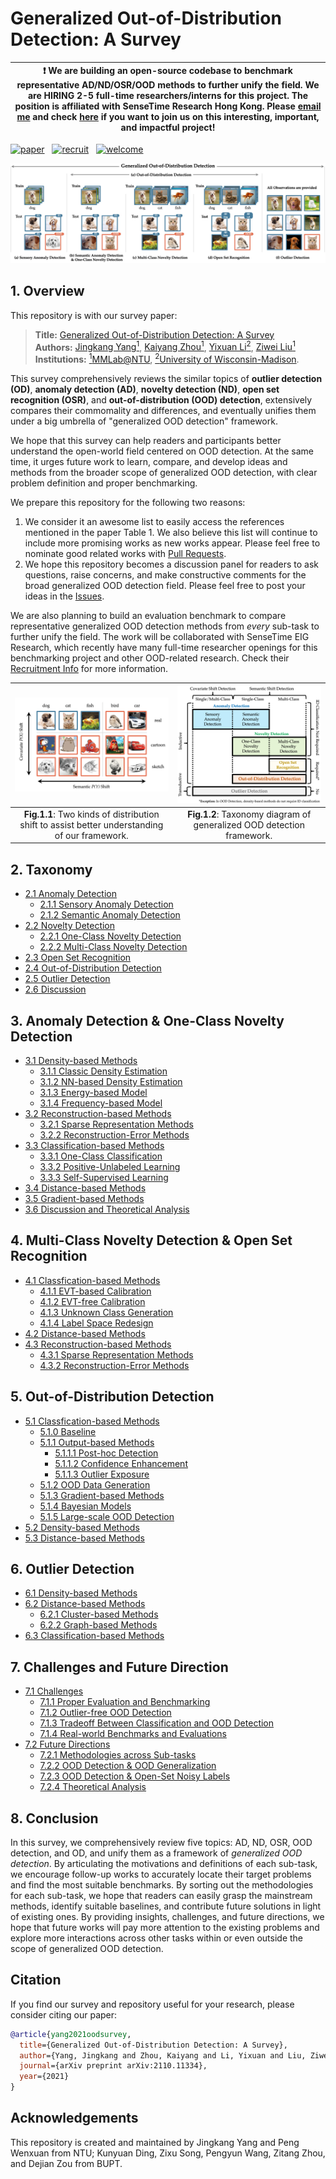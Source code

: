 # Generalized Out-of-Distribution Detection: A Survey
| :exclamation:  We are building an open-source codebase to benchmark representative AD/ND/OSR/OOD methods to further unify the field. We are HIRING 2-5 full-time researchers/interns for this project. The position is affiliated with SenseTime Research Hong Kong. Please [email me](mailto:yangjingkang001@gmail.com) and check [here](https://github.com/Jingkang50/OODSurvey/blob/main/Recruit.md) if you want to join us on this interesting, important, and impactful project! |
|-----------------------------------------|

[![paper](https://img.shields.io/badge/Paper-arxiv-b31b1b)](https://arxiv.org/abs/2110.11334)
&nbsp;
[![recruit](https://img.shields.io/badge/OOD&#8211;Related%20Researchers-Recruiting&#33;-1463BD)](https://github.com/Jingkang50/OOD_Detection_Survey/blob/main/Recruit.md)
&nbsp;
[![welcome](https://img.shields.io/badge/Issues&#44;%20Comments&#44;%20and%20Questions-are%20all%20welcomed&#33;-f39f37)](https://github.com/Jingkang50/OODSurvey/issues)

![benchmark](assets/benchmark.jpg)


## 1. Overview
This repository is with our survey paper:


> **Title:** [Generalized Out-of-Distribution Detection: A Survey](https://arxiv.org/abs/2110.11334) <br>
> **Authors:** [Jingkang Yang<sup>1</sup>](https://jingkang50.github.io/), [Kaiyang Zhou<sup>1</sup>](https://kaiyangzhou.github.io/), [Yixuan Li<sup>2</sup>](http://pages.cs.wisc.edu/~sharonli/), [Ziwei Liu<sup>1</sup>](https://github.com/liuziwei7) <br>
> **Institutions:** [<sup>1</sup>MMLab@NTU](https://www.mmlab-ntu.com/), [<sup>2</sup>University of Wisconsin-Madison](https://www.cs.wisc.edu/).


This survey comprehensively reviews the similar topics of **outlier detection (OD)**, **anomaly detection (AD)**, **novelty detection (ND)**, **open set recognition (OSR)**, and **out-of-distribution (OOD) detection**, extensively compares their commomality and differences, and eventually unifies them under a big umbrella of "generalized OOD detection" framework.

We hope that this survey can help readers and participants better understand the open-world field centered on OOD detection. At the same time, it urges future work to learn, compare, and develop ideas and methods from the broader scope of generalized OOD detection, with clear problem definition and proper benchmarking.

We prepare this repository for the following two reasons:
1. We consider it an awesome list to easily access the references mentioned in the paper Table 1. We also believe this list will continue to include more promising works as new works appear. Please feel free to nominate good related works with [Pull Requests](https://github.com/Jingkang50/OOD_Detection_Survey/pulls). 
2. We hope this repository becomes a discussion panel for readers to ask questions, raise concerns, and make constructive comments for the broad generalized OOD detection field. Please feel free to post your ideas in the [Issues](https://github.com/Jingkang50/OOD_Detection_Survey/issues).

We are also planning to build an evaluation benchmark to compare representative generalized OOD detection methods from *every* sub-task to further unify the field. The work will be collaborated with SenseTime EIG Research, which recently have many full-time researcher openings for this benchmarking project and other OOD-related research. Check their [Recruitment Info](https://github.com/Jingkang50/OOD_Detection_Survey/blob/main/Recruit.md) for more information.


![benchmark](assets/oodtype.png) | ![benchmark](assets/taxonomy.jpg)
:-----------------------------:|:-------------------------:
**Fig.1.1**: Two kinds of distribution shift to assist better understanding of our framework. | **Fig.1.2**: Taxonomy diagram of generalized OOD detection framework. 

## 2. Taxonomy
- [2.1 Anomaly Detection](https://github.com/Jingkang50/OOD_Detection_Survey/blob/main/2_Taxonomy.md#2.1)
  - [2.1.1 Sensory Anomaly Detection](https://github.com/Jingkang50/OOD_Detection_Survey/blob/main/2_Taxonomy.md#2.1.1)
  - [2.1.2 Semantic Anomaly Detection](https://github.com/Jingkang50/OOD_Detection_Survey/blob/main/2_Taxonomy.md#2.1.2)
- [2.2 Novelty Detection](https://github.com/Jingkang50/OOD_Detection_Survey/blob/main/2_Taxonomy.md#2.2)
  - [2.2.1 One-Class Novelty Detection](https://github.com/Jingkang50/OOD_Detection_Survey/blob/main/2_Taxonomy.md#2.2.1)
  - [2.2.2 Multi-Class Novelty Detection](https://github.com/Jingkang50/OOD_Detection_Survey/blob/main/2_Taxonomy.md#2.2.2)
- [2.3 Open Set Recognition](https://github.com/Jingkang50/OOD_Detection_Survey/blob/main/2_Taxonomy.md#2.3)
- [2.4 Out-of-Distribution Detection](https://github.com/Jingkang50/OOD_Detection_Survey/blob/main/2_Taxonomy.md#2.4)
- [2.5 Outlier Detection](https://github.com/Jingkang50/OOD_Detection_Survey/blob/main/2_Taxonomy.md#2.5)
- [2.6 Discussion](https://github.com/Jingkang50/OOD_Detection_Survey/blob/main/2_Taxonomy.md#2.5)


## 3. Anomaly Detection & One-Class Novelty Detection
- [3.1 Density-based Methods](https://github.com/Jingkang50/OOD_Detection_Survey/blob/main/3_AD.md#3.1)
  - [3.1.1 Classic Density Estimation](https://github.com/Jingkang50/OOD_Detection_Survey/blob/main/3_AD.md#3.1.1)
  - [3.1.2 NN-based Density Estimation](https://github.com/Jingkang50/OOD_Detection_Survey/blob/main/3_AD.md#3.1.2)
  - [3.1.3 Energy-based Model](https://github.com/Jingkang50/OOD_Detection_Survey/blob/main/3_AD.md#3.1.3)
  - [3.1.4 Frequency-based Model](https://github.com/Jingkang50/OOD_Detection_Survey/blob/main/3_AD.md#3.1.4)
- [3.2 Reconstruction-based Methods](https://github.com/Jingkang50/OOD_Detection_Survey/blob/main/3_AD.md#3.2)
  - [3.2.1 Sparse Representation Methods](https://github.com/Jingkang50/OOD_Detection_Survey/blob/main/3_AD.md#3.2.1)
  - [3.2.2 Reconstruction-Error Methods](https://github.com/Jingkang50/OOD_Detection_Survey/blob/main/3_AD.md#3.2.2)
- [3.3 Classification-based Methods](https://github.com/Jingkang50/OOD_Detection_Survey/blob/main/3_AD.md#3.3)
  - [3.3.1 One-Class Classification](https://github.com/Jingkang50/OOD_Detection_Survey/blob/main/3_AD.md#3.3.1)
  - [3.3.2 Positive-Unlabeled Learning](https://github.com/Jingkang50/OOD_Detection_Survey/blob/main/3_AD.md#3.3.2)
  - [3.3.3 Self-Supervised Learning](https://github.com/Jingkang50/OOD_Detection_Survey/blob/main/3_AD.md#3.3.3)
- [3.4 Distance-based Methods](https://github.com/Jingkang50/OOD_Detection_Survey/blob/main/3_AD.md#3.4)
- [3.5 Gradient-based Methods](https://github.com/Jingkang50/OOD_Detection_Survey/blob/main/3_AD.md#3.5)
- [3.6 Discussion and Theoretical Analysis](https://github.com/Jingkang50/OOD_Detection_Survey/blob/main/3_AD.md#3.6)


## 4. Multi-Class Novelty Detection & Open Set Recognition
- [4.1 Classfication-based Methods](https://github.com/Jingkang50/OOD_Detection_Survey/blob/main/4_OSR.md#4.1)
  - [4.1.1 EVT-based Calibration](https://github.com/Jingkang50/OOD_Detection_Survey/blob/main/4_OSR.md#4.1.1)
  - [4.1.2 EVT-free Calibration](https://github.com/Jingkang50/OOD_Detection_Survey/blob/main/4_OSR.md#4.1.2)
  - [4.1.3 Unknown Class Generation](https://github.com/Jingkang50/OOD_Detection_Survey/blob/main/4_OSR.md#4.1.3)
  - [4.1.4 Label Space Redesign](https://github.com/Jingkang50/OOD_Detection_Survey/blob/main/4_OSR.md#4.1.4)
- [4.2 Distance-based Methods](https://github.com/Jingkang50/OOD_Detection_Survey/blob/main/4_OSR.md#4.2)
- [4.3 Reconstruction-based Methods](https://github.com/Jingkang50/OOD_Detection_Survey/blob/main/4_OSR.md#4.3)
  - [4.3.1 Sparse Representation Methods](https://github.com/Jingkang50/OOD_Detection_Survey/blob/main/4_OSR.md#4.3.1)
  - [4.3.2 Reconstruction-Error Methods](https://github.com/Jingkang50/OOD_Detection_Survey/blob/main/4_OSR.md#4.3.2)



## 5. Out-of-Distribution Detection
- [5.1 Classfication-based Methods](https://github.com/Jingkang50/OOD_Detection_Survey/blob/main/5_OOD.md#5.1)
  - [5.1.0 Baseline](https://github.com/Jingkang50/OOD_Detection_Survey/blob/main/5_OOD.md#5.1.0)
  - [5.1.1 Output-based Methods](https://github.com/Jingkang50/OOD_Detection_Survey/blob/main/5_OOD.md#5.1.1)
    - [5.1.1.1 Post-hoc Detection](https://github.com/Jingkang50/OOD_Detection_Survey/blob/main/5_OOD.md#5.1.1.1)
    - [5.1.1.2 Confidence Enhancement](https://github.com/Jingkang50/OOD_Detection_Survey/blob/main/5_OOD.md#5.1.1.2)
    - [5.1.1.3 Outlier Exposure](https://github.com/Jingkang50/OOD_Detection_Survey/blob/main/5_OOD.md#5.1.1.3)
  - [5.1.2 OOD Data Generation](https://github.com/Jingkang50/OOD_Detection_Survey/blob/main/5_OOD.md#5.1.3)
  - [5.1.3 Gradient-based Methods](https://github.com/Jingkang50/OOD_Detection_Survey/blob/main/5_OOD.md#5.1.4)
  - [5.1.4 Bayesian Models](https://github.com/Jingkang50/OOD_Detection_Survey/blob/main/5_OOD.md#5.1.4)
  - [5.1.5 Large-scale OOD Detection](https://github.com/Jingkang50/OOD_Detection_Survey/blob/main/5_OOD.md#5.1.5)
- [5.2 Density-based Methods](https://github.com/Jingkang50/OOD_Detection_Survey/blob/main/5_OOD.md#5.2)
- [5.3 Distance-based Methods](https://github.com/Jingkang50/OOD_Detection_Survey/blob/main/5_OOD.md#5.3)


## 6. Outlier Detection
- [6.1 Density-based Methods](https://github.com/Jingkang50/OOD_Detection_Survey/blob/main/6_Outlier.md#6.1)
- [6.2 Distance-based Methods](https://github.com/Jingkang50/OOD_Detection_Survey/blob/main/6_Outlier.md#6.2)
  - [6.2.1 Cluster-based Methods](https://github.com/Jingkang50/OOD_Detection_Survey/blob/main/6_Outlier.md#6.2.1)
  - [6.2.2 Graph-based Methods](https://github.com/Jingkang50/OOD_Detection_Survey/blob/main/6_Outlier.md#6.2.2)
- [6.3 Classification-based Methods](https://github.com/Jingkang50/OOD_Detection_Survey/blob/main/6_Outlier.md#6.3)

## 7. Challenges and Future Direction
- [7.1 Challenges](https://github.com/Jingkang50/OOD_Detection_Survey/blob/main/7_Outlook.md#7.1)
  - [7.1.1 Proper Evaluation and Benchmarking](https://github.com/Jingkang50/OOD_Detection_Survey/blob/main/7_Outlook.md#7.1.1)
  - [7.1.2 Outlier-free OOD Detection](https://github.com/Jingkang50/OOD_Detection_Survey/blob/main/7_Outlook.md#7.1.2)
  - [7.1.3 Tradeoff Between Classification and OOD Detection](https://github.com/Jingkang50/OOD_Detection_Survey/blob/main/7_Outlook.md#7.1.3)
  - [7.1.4 Real-world Benchmarks and Evaluations](https://github.com/Jingkang50/OOD_Detection_Survey/blob/main/7_Outlook.md#7.1.4)
- [7.2  Future Directions](https://github.com/Jingkang50/OOD_Detection_Survey/blob/main/7_Outlook.md#7.2)
  - [7.2.1 Methodologies across Sub-tasks](https://github.com/Jingkang50/OOD_Detection_Survey/blob/main/7_Outlook.md#7.2.1)
  - [7.2.2 OOD Detection & OOD Generalization](https://github.com/Jingkang50/OOD_Detection_Survey/blob/main/7_Outlook.md#7.2.2)
  - [7.2.3 OOD Detection & Open-Set Noisy Labels](https://github.com/Jingkang50/OOD_Detection_Survey/blob/main/7_Outlook.md#7.2.3)
  - [7.2.4 Theoretical Analysis](https://github.com/Jingkang50/OOD_Detection_Survey/blob/main/7_Outlook.md#7.2.4)


## 8. Conclusion
In this survey, we comprehensively review five topics: AD, ND, OSR, OOD detection, and OD, and unify them as a framework of *generalized OOD detection*. By articulating the motivations and definitions of each sub-task, we encourage follow-up works to accurately locate their target problems and find the most suitable benchmarks.
By sorting out the methodologies for each sub-task, we hope that readers can easily grasp the mainstream methods, identify suitable baselines, and contribute future solutions in light of existing ones.
By providing insights, challenges, and future directions, we hope that future works will pay more attention to the existing problems and explore more interactions across other tasks within or even outside the scope of generalized OOD detection.


## 

## Citation
If you find our survey and repository useful for your research, please consider citing our paper:
```bibtex
@article{yang2021oodsurvey,
  title={Generalized Out-of-Distribution Detection: A Survey},
  author={Yang, Jingkang and Zhou, Kaiyang and Li, Yixuan and Liu, Ziwei},
  journal={arXiv preprint arXiv:2110.11334},
  year={2021}
}
```


## Acknowledgements
This repository is created and maintained by Jingkang Yang and Peng Wenxuan from NTU; Kunyuan Ding, Zixu Song, Pengyun Wang, Zitang Zhou, and Dejian Zou from BUPT.
